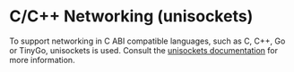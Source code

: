 # C/C++ Networking (unisockets)

To support networking in C ABI compatible languages, such as C, C++, Go or TinyGo, unisockets is used. Consult the [unisockets documentation](https://github.com/alphahorizonio/unisockets) for more information.
